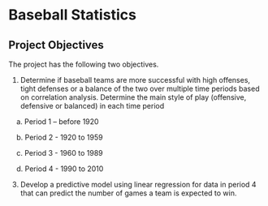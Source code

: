 # Baseball Statistics
## Project Objectives
The project has the following two objectives.
1.	Determine if baseball teams are more successful with high offenses, tight defenses or a balance of the two over multiple time periods based on correlation analysis. Determine the main style of play (offensive, defensive or balanced) in each time period
   
  &nbsp;&nbsp;&nbsp;&nbsp;a.	Period 1 – before 1920
  
  &nbsp;&nbsp;&nbsp;&nbsp;b.	Period 2 - 1920 to 1959
  
  &nbsp;&nbsp;&nbsp;&nbsp;c.	Period 3 - 1960 to 1989
  
  &nbsp;&nbsp;&nbsp;&nbsp;d.	Period 4 - 1990 to 2010
  
3.	Develop a predictive model using linear regression for data in period 4 that can predict the number of games a team is expected to win.

